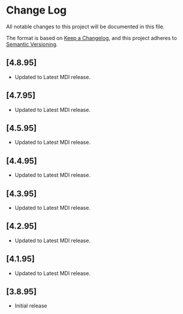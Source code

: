 # Change Log

All notable changes to this project will be documented in this file.

The format is based on [Keep a Changelog](https://keepachangelog.com/en/1.0.0/), and this project adheres to [Semantic Versioning](https://semver.org/spec/v2.0.0.html).

## [4.8.95]

- Updated to Latest MDI release.


## [4.7.95]

- Updated to Latest MDI release.


## [4.5.95]

- Updated to Latest MDI release.

## [4.4.95]

- Updated to Latest MDI release.

## [4.3.95]

- Updated to Latest MDI release.

## [4.2.95]

- Updated to Latest MDI release.

## [4.1.95]

- Updated to Latest MDI release.

## [3.8.95]

- Initial release